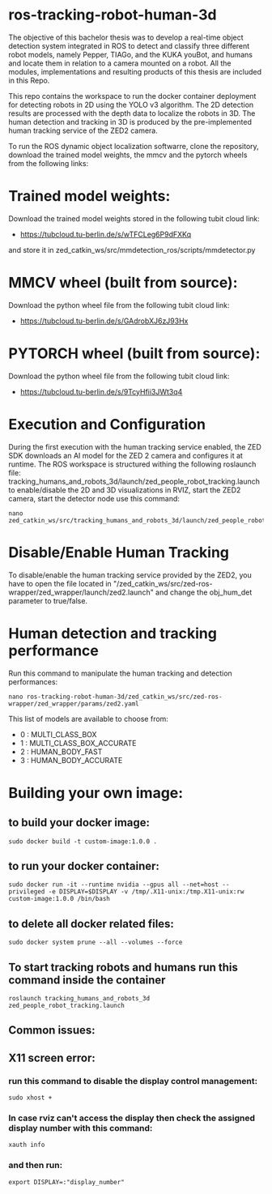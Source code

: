 # ros-tracking-robot-human-3d 

The objective of this bachelor thesis was to develop a real-time object detection system integrated in ROS to detect 
and classify three different robot models, namely Pepper, TIAGo, and the KUKA youBot, and humans and 
locate them in relation to a camera mounted on a robot. All the modules, implementations and resulting products of this thesis  are included in this Repo.

This repo contains the workspace to run the docker container deployment for detecting robots in 
2D using the YOLO v3 algorithm. The 2D detection results are processed with the depth data to localize the robots in 3D.
The human detection and tracking in 3D is produced by the pre-implemented human tracking service 
of the ZED2 camera.  

To run the ROS dynamic object localization softwarre, clone the repository, download the trained model weights, the mmcv and the pytorch wheels from the following links: 

# Trained model weights: 
Download the trained model weights stored in the following tubit cloud link: 
- https://tubcloud.tu-berlin.de/s/wTFCLeg6P9dFXKq

and store it in zed_catkin_ws/src/mmdetection_ros/scripts/mmdetector.py
# MMCV wheel (built from source): 
Download the python wheel file from the following tubit cloud link:  
- https://tubcloud.tu-berlin.de/s/GAdrobXJ6zJ93Hx

# PYTORCH wheel (built from source):
Download the python wheel file from the following tubit cloud link: 
- https://tubcloud.tu-berlin.de/s/9TcyHfii3JWt3q4

# Execution and Configuration
During the first execution with the human tracking service enabled, the ZED SDK downloads an AI model 
for the ZED 2 camera and configures it at runtime. 
The ROS workspace is structured withing the following roslaunch file: 
tracking_humans_and_robots_3d/launch/zed_people_robot_tracking.launch
to enable/disable the 2D and 3D visualizations in RVIZ, start the ZED2 camera, start the 
detector node use this command: 

	nano zed_catkin_ws/src/tracking_humans_and_robots_3d/launch/zed_people_robot_tracking.launch

# Disable/Enable Human Tracking 

To disable/enable the human tracking service provided by the ZED2, you have to open the file located in 
"/zed_catkin_ws/src/zed-ros-wrapper/zed_wrapper/launch/zed2.launch" and 
change the obj_hum_det parameter to true/false. 


# Human detection and tracking performance
Run this command to manipulate the human tracking and detection performances: 

	nano ros-tracking-robot-human-3d/zed_catkin_ws/src/zed-ros-wrapper/zed_wrapper/params/zed2.yaml 
	

This list of models are available to choose from: 
- 0 : MULTI_CLASS_BOX 
- 1 : MULTI_CLASS_BOX_ACCURATE 
- 2 : HUMAN_BODY_FAST
- 3 : HUMAN_BODY_ACCURATE 


# Building your own image: 

## to build your docker image: 

	sudo docker build -t custom-image:1.0.0 .
## to run your docker container:

	sudo docker run -it --runtime nvidia --gpus all --net=host --privileged -e DISPLAY=$DISPLAY -v /tmp/.X11-unix:/tmp.X11-unix:rw custom-image:1.0.0 /bin/bash

## to delete all docker related files: 

	sudo docker system prune --all --volumes --force
	
## To start tracking robots and humans run this command inside the container    
	
	roslaunch tracking_humans_and_robots_3d zed_people_robot_tracking.launch 


## Common issues: 
## X11 screen error: 
### run this command to disable the display control management:
	sudo xhost +
### In case rviz can't access the display then check the assigned display number with this command: 
	xauth info 
### and then run:
	export DISPLAY=:"display_number"

